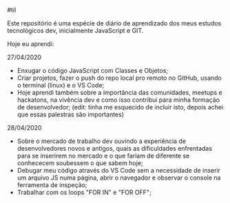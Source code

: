 #til

Este repositório é uma espécie de diário de aprendizado dos meus estudos tecnológicos dev, inicialmente JavaScript e GIT.

Hoje eu aprendi:

27/04/2020
- Enxugar o código JavaScript com Classes e Objetos;
- Criar projetos, fazer o push do repo local pro remoto no GitHub, usando o terminal (linux) e o VS Code;
- Hoje aprendi também sobre a importância das comunidades, meetups e hackatons, na vivência dev e como isso contribui para minha formação de desenvolvedor; (edit: tinha me esquecido de incluir isto, depois achei que essas palestras são importantes)

28/04/2020
- Sobre o mercado de trabalho dev ouvindo a experiência de desenvolvedores novos e antigos, quais as dificuldades enfrentadas para se inserirem no mercado e o que fariam de diferente se conhececem soubessem o que sabem hoje;
- Debugar meu código através do VS Code sem a necessidade de inserir um arquivo JS numa página, abrir o navegador e observar o console na ferramenta de inspeção;
- Trabalhar com os loops "FOR IN" e "FOR OFF";
